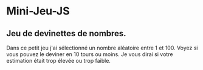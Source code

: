 # Mini-Jeu-JS
## Jeu de devinettes de nombres.
  
 <p> Dans ce petit jeu j'ai sélectionné un nombre aléatoire entre 1 et 100. Voyez si vous pouvez le deviner en 10 tours ou moins. Je vous dirai si votre estimation était trop élevée ou trop faible.<p>
  
 
